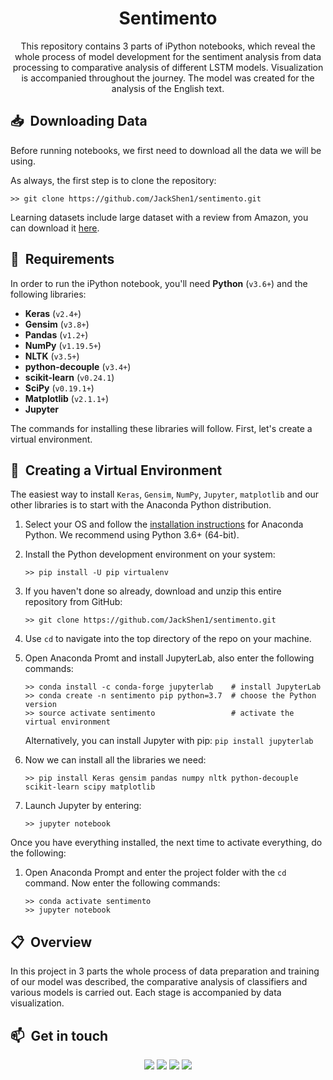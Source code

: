 <h1 align="center">Sentimento</h1>

<div align="center"> 
This repository contains 3 parts of iPython notebooks, which reveal the whole process of model development for the sentiment analysis from data processing to comparative analysis of different LSTM models. Visualization is accompanied throughout the journey. The model was created for the analysis of the English text.
</div>

## 📥 &nbsp;Downloading Data

Before running notebooks, we first need to download all the data we will be using. 

As always, the first step is to clone the repository:

```shell
>> git clone https://github.com/JackShen1/sentimento.git
```

Learning datasets include large dataset with a review from Amazon, you can download it [here](http://www.cs.jhu.edu/~mdredze/datasets/sentiment/unprocessed.tar.gz).

## 📝 &nbsp;Requirements

In order to run the iPython notebook, you'll need **Python** (`v3.6+`) and the following libraries:

- **Keras** (`v2.4+`)
- **Gensim** (`v3.8+`)
- **Pandas** (`v1.2+`)
- **NumPy** (`v1.19.5+`)
- **NLTK** (`v3.5+`)
- **python-decouple** (`v3.4+`)
- **scikit-learn** (`v0.24.1`)
- **SciPy** (`v0.19.1+`)
- **Matplotlib** (`v2.1.1+`)
- **Jupyter**

The commands for installing these libraries will follow. First, let's create a virtual environment.

## 🐍 &nbsp;Creating a Virtual Environment

The easiest way to install `Keras`, `Gensim`, `NumPy`, `Jupyter`, `matplotlib` and our other libraries is to start with the Anaconda Python distribution.

1. Select your OS and follow the [installation instructions](https://docs.anaconda.com/anaconda/install/) for Anaconda Python. We recommend using Python 3.6+ (64-bit).

2. Install the Python development environment on your system:

	```shell
    >> pip install -U pip virtualenv
    ```
    
3. If you haven't done so already, download and unzip this entire repository from GitHub:
	
    ```shell
    >> git clone https://github.com/JackShen1/sentimento.git
    ```

4. Use `cd` to navigate into the top directory of the repo on your machine.

5. Open Anaconda Promt and install JupyterLab, also enter the following commands:

	```shell
    >> conda install -c conda-forge jupyterlab    # install JupyterLab
    >> conda create -n sentimento pip python=3.7  # choose the Python version
    >> source activate sentimento                 # activate the virtual environment
    ```
	
    Alternatively, you can install Jupyter with pip: `pip install jupyterlab`


6. Now we can install all the libraries we need:

	```shell
    >> pip install Keras gensim pandas numpy nltk python-decouple scikit-learn scipy matplotlib 
    ```
   
7. Launch Jupyter by entering:
	
    ```shell
	>> jupyter notebook
	```
Once you have everything installed, the next time to activate everything, do the following:

1. Open Anaconda Prompt and enter the project folder with the `cd` command. Now enter the following commands:
   
    ```shell
    >> conda activate sentimento
    >> jupyter notebook
    ```

## 📋 &nbsp;Overview

In this project in 3 parts the whole process of data preparation and training of our model was described, the comparative analysis of classifiers and various models is carried out. Each stage is accompanied by data visualization.


## 📫 &nbsp;Get in touch

<p align="center">
<a href="https://www.linkedin.com/in/yevhenii-shendrikov-6795291b8/"><img src="https://img.shields.io/badge/-Jack%20Shendrikov-0077B5?style=flat&logo=Linkedin&logoColor=white"/></a>
<a href="mailto:jackshendrikov@gmail.com"><img src="https://img.shields.io/badge/-Jack%20Shendrikov-D14836?style=flat&logo=Gmail&logoColor=white"/></a>
<a href="https://www.facebook.com/jack.shendrikov"><img src="https://img.shields.io/badge/-Jack%20Shendrikov-1877F2?style=flat&logo=Facebook&logoColor=white"/></a>
<a href=""><img src="https://img.shields.io/badge/-@jackshen-0088cc?style=flat&logo=Telegram&logoColor=white"/></a>
</p>
